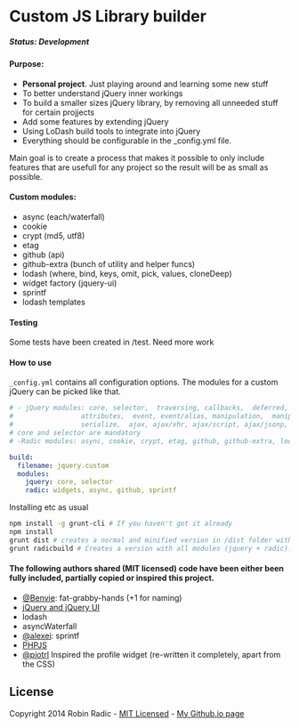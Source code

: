 Custom JS Library builder
===================

##### Status: Development


#### Purpose:

- **Personal project**. Just playing around and learning some new stuff
- To better understand jQuery inner workings
- To build a smaller sizes jQuery library, by removing all unneeded stuff for certain projjects
- Add some features by extending jQuery
- Using LoDash build tools to integrate into jQuery
- Everything should be configurable in the _config.yml file.

Main goal is to create a process that makes it possible to only include features that are usefull for any project so the result will be as small as possible.

#### Custom modules:
- async (each/waterfall)
- cookie
- crypt (md5, utf8)
- etag
- github (api)
- github-extra (bunch of utility and helper funcs)
- lodash (where, bind, keys, omit, pick, values, cloneDeep)
- widget factory (jquery-ui)
- sprintf
- lodash templates


#### Testing
Some tests have been created in /test. Need more work

#### How to use
`_config.yml` contains all configuration options. The modules for a custom jQuery can be picked like that.

```yaml
# - jQuery modules: core, selector,  traversing, callbacks,  deferred, core/ready, data,  queue, queue/delay,
#                 attributes,  event, event/alias, manipulation,  manipulation/_evalUrl, wrap,  css, css/hiddenVisibleSelectors,
#                 serialize,  ajax, ajax/xhr, ajax/script, ajax/jsonp, ajax/load, effects,  effects/animatedSelector, offset,  dimensions, deprecated,  exports/amd, exports/global"
# core and selector are mandatory
# -Radic modules: async, cookie, crypt, etag, github, github-extra, lodash, lotemplates, sprintf, widgets

build:
  filename: jquery.custom
  modules:
    jquery: core, selector
    radic: widgets, async, github, sprintf
```

Installing etc as usual
```bash
npm install -g grunt-cli # If you haven't got it already
npm install
grunt dist # creates a normal and minified version in /dist folder with only the configured modules
grunt radicbuild # Creates a version with all modules (jquery + radic). Run uglify:dist afterwards for minification
```

#### The following authors shared (MIT licensed) code have been either been fully included, partially copied or inspired this project.
- [@Benvie](https://github.com/Benvie/fat-grabby-hands): fat-grabby-hands (+1 for naming)
- [jQuery and jQuery UI](https://github.com/jquery)
- lodash
- asyncWaterfall
- [@alexei](https://github.com/alexei/sprintf.js): sprintf
- [PHPJS](http://phpjs.com)
- [@piotrl](https://github.com/piotrl/github-profile-widget) Inspired the profile widget (re-written it completely, apart from the CSS)



License
--------------
Copyright 2014 Robin Radic - [MIT Licensed](http://radic.mit-license.org/) - [My Github.io page](https://robinradic.github.io/)